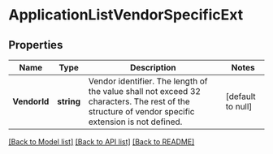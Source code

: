 # ApplicationListVendorSpecificExt

## Properties
Name | Type | Description | Notes
------------ | ------------- | ------------- | -------------
**VendorId** | **string** | Vendor identifier. The length of the value shall not exceed 32 characters. The rest of the structure of vendor specific extension is not defined. | [default to null]

[[Back to Model list]](../README.md#documentation-for-models) [[Back to API list]](../README.md#documentation-for-api-endpoints) [[Back to README]](../README.md)


